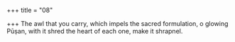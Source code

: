 +++
title = "08"

+++
The awl that you carry, which impels the sacred formulation, o
glowing Pūṣan,
with it shred the heart of each one, make it shrapnel.